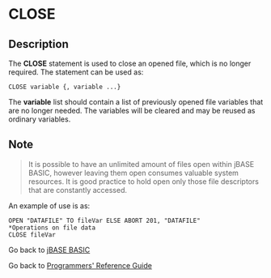 # CLOSE

<PageHeader />

## Description

The **CLOSE** statement is used to close an opened file, which is no longer required. The statement can be used as:

```
CLOSE variable {, variable ...}
```

The **variable** list should contain a list of previously opened file variables that are no longer needed. The variables will be cleared and may be reused as ordinary variables.

## Note

> It is possible to have an unlimited amount of files open within jBASE BASIC, however leaving them open consumes valuable system resources. It is good practice to hold open only those file descriptors that are constantly accessed.

An example of use is as:

```
OPEN "DATAFILE" TO fileVar ELSE ABORT 201, "DATAFILE"
*Operations on file data
CLOSE fileVar
```

Go back to [jBASE BASIC](./../README.md)

Go back to [Programmers' Reference Guide](./../../reference-guides/jbc/README.md)

  
<PageFooter />
